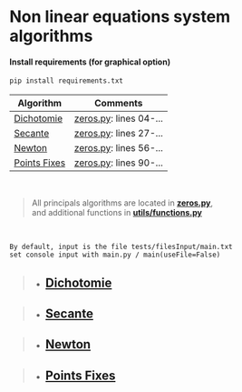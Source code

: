 # Non linear equations system algorithms

#### Install requirements (for graphical option)

```bash
pip install requirements.txt
```


| Algorithm                                     | Comments                                              |
|-----------------------------------------------|-------------------------------------------------------|
| [Dichotomie](zeros.py#L03)                        | [zeros.py](zeros.py#L04): lines 04-...               |
| [Secante](zeros.py#L24)                 | [zeros.py](zeros.py#L27): lines 27-...              |
| [Newton](zeros.py#L47)                           | [zeros.py](zeros.py#L56): lines 56-...              |
| [Points Fixes](zeros.py#L79)     | [zeros.py](zeros.py#L90): lines 90-...  |

<br>

> All principals algorithms are located in **[zeros.py](zeros.py)**, <br>
> and additional functions in **[utils/functions.py](utils/functions.py)**

<br />

    By default, input is the file tests/filesInput/main.txt
    set console input with main.py / main(useFile=False)

> * ## [Dichotomie](zeros.py#L04)

> * ## [Secante](zeros.py#L27)

> * ## [Newton](zeros.py#L56)

> * ## [Points Fixes](zeros.py#L90)

